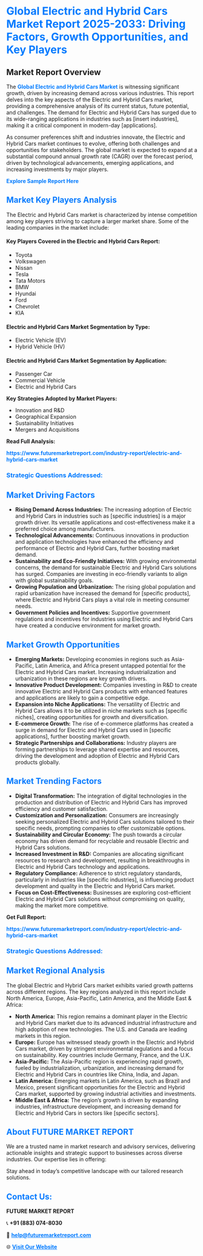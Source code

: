 <h1 style="color: #007BFF;">Global Electric and Hybrid Cars Market Report 2025-2033: Driving Factors, Growth Opportunities, and Key Players</h1>

<section id="overview">
<h2>Market Report Overview</h2>
<p>The <a href="https://www.futuremarketreport.com/industry-report/electric-and-hybrid-cars-market" style="color: #007BFF; text-decoration: none;"><strong>Global Electric and Hybrid Cars Market</strong></a> is witnessing significant growth, driven by increasing demand across various industries. This report delves into the key aspects of the Electric and Hybrid Cars market, providing a comprehensive analysis of its current status, future potential, and challenges. The demand for Electric and Hybrid Cars has surged due to its wide-ranging applications in industries such as [insert industries], making it a critical component in modern-day [applications].</p>
<p>As consumer preferences shift and industries innovate, the Electric and Hybrid Cars market continues to evolve, offering both challenges and opportunities for stakeholders. The global market is expected to expand at a substantial compound annual growth rate (CAGR) over the forecast period, driven by technological advancements, emerging applications, and increasing investments by major players.</p>
</section>

<section id="overview">
<p><a href="https://www.futuremarketreport.com/request-sample/reportId=126222" style="color: #007BFF; text-decoration: none;"><strong>Explore Sample Report Here</strong></a></p>
</section>

<section id="key-players">
<h2 style="color: #007BFF;">Market Key Players Analysis</h2>
<p>The Electric and Hybrid Cars market is characterized by intense competition among key players striving to capture a larger market share. Some of the leading companies in the market include:</p>
<h4>Key Players Covered in the Electric and Hybrid Cars Report:</h4>
<ul><li>Toyota</li><li>Volkswagen</li><li>Nissan</li><li>Tesla</li><li>Tata Motors</li><li>BMW</li><li>Hyundai</li><li>Ford</li><li>Chevrolet</li><li>KIA</li></ul>
<h4>Electric and Hybrid Cars Market Segmentation by Type:</h4>
<ul><li>Electric Vehicle (EV)</li><li>Hybrid Vehicle (HV)</li></ul>

<h4>Electric and Hybrid Cars Market Segmentation by Application:</h4>
<ul><li>Passenger Car</li><li>Commercial Vehicle</li><li>Electric and Hybrid Cars</li></ul>
<p><strong>Key Strategies Adopted by Market Players:</strong></p>
<ul>
<li>Innovation and R&D</li>
<li>Geographical Expansion</li>
<li>Sustainability Initiatives</li>
<li>Mergers and Acquisitions</li>
</ul>
</section>

<section>
<p><strong>Read Full Analysis: </strong></p><a href="https://www.futuremarketreport.com/industry-report/electric-and-hybrid-cars-market" style="color: #007BFF; text-decoration: none;"><strong>https://www.futuremarketreport.com/industry-report/electric-and-hybrid-cars-market</strong></a>
<h3 style="color: #007BFF;">Strategic Questions Addressed:</h3>
</section>

<section id="driving-factors">
<h2 style="color: #007BFF;">Market Driving Factors</h2>
<ul>
<li><strong>Rising Demand Across Industries:</strong> The increasing adoption of Electric and Hybrid Cars in industries such as [specific industries] is a major growth driver. Its versatile applications and cost-effectiveness make it a preferred choice among manufacturers.</li>
<li><strong>Technological Advancements:</strong> Continuous innovations in production and application technologies have enhanced the efficiency and performance of Electric and Hybrid Cars, further boosting market demand.</li>
<li><strong>Sustainability and Eco-Friendly Initiatives:</strong> With growing environmental concerns, the demand for sustainable Electric and Hybrid Cars solutions has surged. Companies are investing in eco-friendly variants to align with global sustainability goals.</li>
<li><strong>Growing Population and Urbanization:</strong> The rising global population and rapid urbanization have increased the demand for [specific products], where Electric and Hybrid Cars plays a vital role in meeting consumer needs.</li>
<li><strong>Government Policies and Incentives:</strong> Supportive government regulations and incentives for industries using Electric and Hybrid Cars have created a conducive environment for market growth.</li>
</ul>
</section>

<section id="growth-opportunities">
<h2 style="color: #007BFF;">Market Growth Opportunities</h2>
<ul>
<li><strong>Emerging Markets:</strong> Developing economies in regions such as Asia-Pacific, Latin America, and Africa present untapped potential for the Electric and Hybrid Cars market. Increasing industrialization and urbanization in these regions are key growth drivers.</li>
<li><strong>Innovative Product Development:</strong> Companies investing in R&D to create innovative Electric and Hybrid Cars products with enhanced features and applications are likely to gain a competitive edge.</li>
<li><strong>Expansion into Niche Applications:</strong> The versatility of Electric and Hybrid Cars allows it to be utilized in niche markets such as [specific niches], creating opportunities for growth and diversification.</li>
<li><strong>E-commerce Growth:</strong> The rise of e-commerce platforms has created a surge in demand for Electric and Hybrid Cars used in [specific applications], further boosting market growth.</li>
<li><strong>Strategic Partnerships and Collaborations:</strong> Industry players are forming partnerships to leverage shared expertise and resources, driving the development and adoption of Electric and Hybrid Cars products globally.</li>
</ul>
</section>

<section id="trending-factors">
<h2 style="color: #007BFF;">Market Trending Factors</h2>
<ul>
<li><strong>Digital Transformation:</strong> The integration of digital technologies in the production and distribution of Electric and Hybrid Cars has improved efficiency and customer satisfaction.</li>
<li><strong>Customization and Personalization:</strong> Consumers are increasingly seeking personalized Electric and Hybrid Cars solutions tailored to their specific needs, prompting companies to offer customizable options.</li>
<li><strong>Sustainability and Circular Economy:</strong> The push towards a circular economy has driven demand for recyclable and reusable Electric and Hybrid Cars solutions.</li>
<li><strong>Increased Investment in R&D:</strong> Companies are allocating significant resources to research and development, resulting in breakthroughs in Electric and Hybrid Cars technology and applications.</li>
<li><strong>Regulatory Compliance:</strong> Adherence to strict regulatory standards, particularly in industries like [specific industries], is influencing product development and quality in the Electric and Hybrid Cars market.</li>
<li><strong>Focus on Cost-Effectiveness:</strong> Businesses are exploring cost-efficient Electric and Hybrid Cars solutions without compromising on quality, making the market more competitive.</li>
</ul>
</section>

<section>
<p><strong>Get Full Report: </strong></p><a href="https://www.futuremarketreport.com/industry-report/electric-and-hybrid-cars-market" style="color: #007BFF; text-decoration: none;"><strong>https://www.futuremarketreport.com/industry-report/electric-and-hybrid-cars-market</strong></a>
<h3 style="color: #007BFF;">Strategic Questions Addressed:</h3>
</section>


<section id="regional-analysis">
<h2 style="color: #007BFF;">Market Regional Analysis</h2>
<p>The global Electric and Hybrid Cars market exhibits varied growth patterns across different regions. The key regions analyzed in this report include North America, Europe, Asia-Pacific, Latin America, and the Middle East & Africa:</p>
<ul>
<li><strong>North America:</strong> This region remains a dominant player in the Electric and Hybrid Cars market due to its advanced industrial infrastructure and high adoption of new technologies. The U.S. and Canada are leading markets in this region.</li>
<li><strong>Europe:</strong> Europe has witnessed steady growth in the Electric and Hybrid Cars market, driven by stringent environmental regulations and a focus on sustainability. Key countries include Germany, France, and the U.K.</li>
<li><strong>Asia-Pacific:</strong> The Asia-Pacific region is experiencing rapid growth, fueled by industrialization, urbanization, and increasing demand for Electric and Hybrid Cars in countries like China, India, and Japan.</li>
<li><strong>Latin America:</strong> Emerging markets in Latin America, such as Brazil and Mexico, present significant opportunities for the Electric and Hybrid Cars market, supported by growing industrial activities and investments.</li>
<li><strong>Middle East & Africa:</strong> The region’s growth is driven by expanding industries, infrastructure development, and increasing demand for Electric and Hybrid Cars in sectors like [specific sectors].</li>
</ul>
</section>

<footer>
<h2 style="color: #007BFF;">About FUTURE MARKET REPORT</h2>
<p>We are a trusted name in market research and advisory services, delivering actionable insights and strategic support to businesses across diverse industries. Our expertise lies in offering:</p>

<p>Stay ahead in today’s competitive landscape with our tailored research solutions.</p>

<h2 style="color: #007BFF;">Contact Us:</h2>
<p><strong>FUTURE MARKET REPORT</strong></p>
<p>📞 <strong>+91 (883) 074-8030</strong></p>
<p>📧 <strong><a href="mailto:help@futuremarketreport.com" style="color: #007BFF;">help@futuremarketreport.com</a></strong></p>
<p>🌐 <strong><a href="https://www.futuremarketreport.com/" style="color: #007BFF;">Visit Our Website</a></strong></p>
</footer>